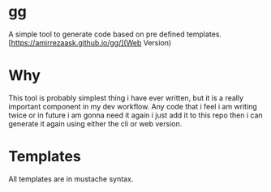 # gg
A simple tool to generate code based on pre defined templates.
[https://amirrezaask.github.io/gg/](Web Version)
# Why
This tool is probably simplest thing i have ever written, but it is a really important component in my dev workflow.
Any code that i feel i am writing twice or in future i am gonna need it again i just add it to this repo then i can generate it again
using either the cli or web version.

# Templates
All templates are in mustache syntax.

